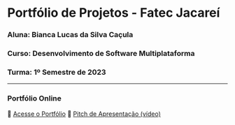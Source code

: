 # Portfólio de Projetos - Fatec Jacareí
### Aluna: Bianca Lucas da Silva Caçula
### Curso: Desenvolvimento de Software Multiplataforma
### Turma: 1º Semestre de 2023

---

### Portfólio Online  
🔗 [Acesse o Portfólio](https://fatec-jacarei-dsm-portfolio.github.io/ra2581392313002/)
🎤 [Pitch de Apresentação (vídeo)](https://youtu.be/Sgkd0gMlRyw)

